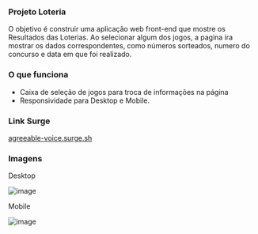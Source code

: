 ### Projeto Loteria

O objetivo é construir uma aplicação web front-end que mostre os Resultados das Loterias. Ao selecionar algum dos jogos, a pagina ira mostrar os dados correspondentes, como números sorteados, numero do concurso e data em que foi realizado.

### O que funciona
- Caixa de seleção de jogos para troca de informações na página
- Responsividade para Desktop e Mobile.


### Link Surge 
[agreeable-voice.surge.sh](http://agreeable-voice.surge.sh)

### Imagens

Desktop

![image](https://user-images.githubusercontent.com/99031516/180657155-96fa364b-713b-4280-90ba-4f958dc96f2b.png)

Mobile

![image](https://user-images.githubusercontent.com/99031516/180657198-c1182c0b-15e0-4b42-a634-f44d8b3132d6.png)